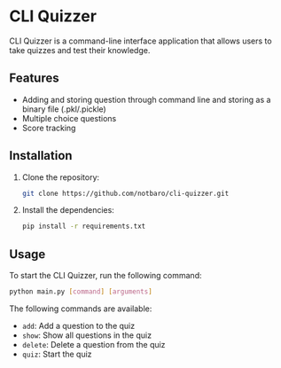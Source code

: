# CLI Quizzer

CLI Quizzer is a command-line interface application that allows users to take quizzes and test their knowledge.

## Features

- Adding and storing question through command line and storing as a binary file (.pkl/.pickle)
- Multiple choice questions
- Score tracking

## Installation

1. Clone the repository:

    ```bash
    git clone https://github.com/notbaro/cli-quizzer.git
    ```

2. Install the dependencies:

    ```bash
    pip install -r requirements.txt
    ```

## Usage

To start the CLI Quizzer, run the following command:

```bash
python main.py [command] [arguments]
```

The following commands are available:

- `add`: Add a question to the quiz
- `show`: Show all questions in the quiz
- `delete`: Delete a question from the quiz
- `quiz`: Start the quiz
